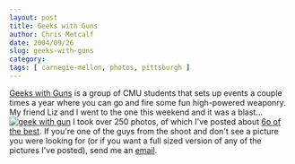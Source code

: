 ```yaml
---
layout: post
title: Geeks with Guns
author: Chris Metcalf
date: 2004/09/26
slug: geeks-with-guns
category: 
tags: [ carnegie-mellon, photos, pittsburgh ]
---
```


<a href="http://www.gwgpgh.com">Geeks with Guns</a> is a group of CMU students that sets up events a couple times a year where you can go and fire some fun high-powered weaponry. My friend Liz and I went to the one this weekend and it was a blast...
<a href="/photos/geeks-with-guns-2004"><img src="/uploads/geekswithguns.jpg" alt="geek with gun" /></a>
I took over 250 photos, of which I've posted about <a href="/photos/geeks-with-guns-2004">6o of the best</a>. If you're one of the guys from the shoot and don't see a picture you were looking for (or if you want a full sized version of any of the pictures I've posted), send me an <a href="mailto:chris@chrismetcalf.net">email</a>.
